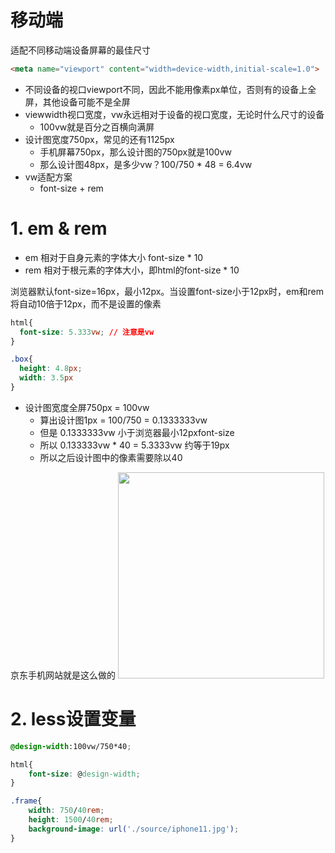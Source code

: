 # 移动端

适配不同移动端设备屏幕的最佳尺寸
```html
<meta name="viewport" content="width=device-width,initial-scale=1.0">
```

- 不同设备的视口viewport不同，因此不能用像素px单位，否则有的设备上全屏，其他设备可能不是全屏
- viewwidth视口宽度，vw永远相对于设备的视口宽度，无论时什么尺寸的设备
  - 100vw就是百分之百横向满屏
- 设计图宽度750px，常见的还有1125px
  - 手机屏幕750px，那么设计图的750px就是100vw
  - 那么设计图48px，是多少vw？100/750 * 48 = 6.4vw
- vw适配方案
  - font-size + rem 

# 1. em & rem
- em 相对于自身元素的字体大小 font-size * 10
- rem 相对于根元素的字体大小，即html的font-size * 10

浏览器默认font-size=16px，最小12px。当设置font-size小于12px时，em和rem将自动10倍于12px，而不是设置的像素

```css
html{
  font-size: 5.333vw; // 注意是vw
}

.box{
  height: 4.8px;
  width: 3.5px
}
```

- 设计图宽度全屏750px = 100vw
  - 算出设计图1px = 100/750 = 0.1333333vw
  - 但是 0.1333333vw 小于浏览器最小12pxfont-size
  - 所以 0.133333vw * 40 = 5.3333vw 约等于19px
  - 所以之后设计图中的像素需要除以40

京东手机网站就是这么做的
<img width="330" src="https://user-images.githubusercontent.com/26485327/74841168-2a9cac80-5363-11ea-90b8-edb514f4f6cd.png">

# 2. less设置变量
```css
@design-width:100vw/750*40;

html{
    font-size: @design-width;
}

.frame{
    width: 750/40rem;   
    height: 1500/40rem;
    background-image: url('./source/iphone11.jpg');
}
```







